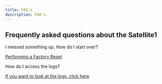 ```yaml
---
title: FAQ's
description: FAQ's
---
```

## Frequently asked questions about the Satellite1

I messed something up, How do I start over?

[Performing a Factory Reset ](Troubleshooting.md#FactoryReset)

How do I access the logs?

[If you want to look at the logs, click here ](Troubleshooting.md#Logs)